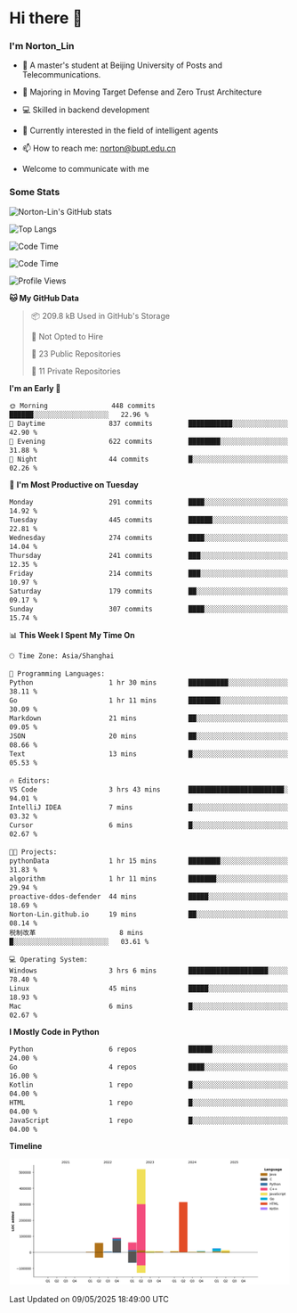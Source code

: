 
# Hi there 👋

### I'm Norton_Lin
- 🏫 A master's student at Beijing University of Posts and Telecommunications.
- 🌱 Majoring in Moving Target Defense and Zero Trust Architecture
- 💻 Skilled in backend development
- 🤖 Currently interested in the field of intelligent agents
- 📫 How to reach me: [norton@bupt.edu.cn](mailto:norton@bupt.edu.cn)

- Welcome to communicate with me

### Some Stats
![Norton-Lin's GitHub stats](https://github-readme-stats.vercel.app/api?username=Norton-Lin&count_private=true&show_icons=true&theme=radical)

![Top Langs](https://github-readme-stats.vercel.app/api/top-langs/?username=Norton-Lin&langs_count=10&layout=compact)

![Code Time](https://github-readme-stats.vercel.app/api/wakatime?username=Norton_Lin)

<!--START_SECTION:waka-->
![Code Time](http://img.shields.io/badge/Code%20Time-967%20hrs%2047%20mins-blue)

![Profile Views](http://img.shields.io/badge/Profile%20Views-0-blue)

**🐱 My GitHub Data** 

> 📦 209.8 kB Used in GitHub's Storage 
 > 
> 🚫 Not Opted to Hire
 > 
> 📜 23 Public Repositories 
 > 
> 🔑 11 Private Repositories 
 > 
**I'm an Early 🐤** 

```text
🌞 Morning                448 commits         ██████░░░░░░░░░░░░░░░░░░░   22.96 % 
🌆 Daytime                837 commits         ███████████░░░░░░░░░░░░░░   42.90 % 
🌃 Evening                622 commits         ████████░░░░░░░░░░░░░░░░░   31.88 % 
🌙 Night                  44 commits          █░░░░░░░░░░░░░░░░░░░░░░░░   02.26 % 
```
📅 **I'm Most Productive on Tuesday** 

```text
Monday                   291 commits         ████░░░░░░░░░░░░░░░░░░░░░   14.92 % 
Tuesday                  445 commits         ██████░░░░░░░░░░░░░░░░░░░   22.81 % 
Wednesday                274 commits         ████░░░░░░░░░░░░░░░░░░░░░   14.04 % 
Thursday                 241 commits         ███░░░░░░░░░░░░░░░░░░░░░░   12.35 % 
Friday                   214 commits         ███░░░░░░░░░░░░░░░░░░░░░░   10.97 % 
Saturday                 179 commits         ██░░░░░░░░░░░░░░░░░░░░░░░   09.17 % 
Sunday                   307 commits         ████░░░░░░░░░░░░░░░░░░░░░   15.74 % 
```


📊 **This Week I Spent My Time On** 

```text
🕑︎ Time Zone: Asia/Shanghai

💬 Programming Languages: 
Python                   1 hr 30 mins        ██████████░░░░░░░░░░░░░░░   38.11 % 
Go                       1 hr 11 mins        ████████░░░░░░░░░░░░░░░░░   30.09 % 
Markdown                 21 mins             ██░░░░░░░░░░░░░░░░░░░░░░░   09.05 % 
JSON                     20 mins             ██░░░░░░░░░░░░░░░░░░░░░░░   08.66 % 
Text                     13 mins             █░░░░░░░░░░░░░░░░░░░░░░░░   05.53 % 

🔥 Editors: 
VS Code                  3 hrs 43 mins       ████████████████████████░   94.01 % 
IntelliJ IDEA            7 mins              █░░░░░░░░░░░░░░░░░░░░░░░░   03.32 % 
Cursor                   6 mins              █░░░░░░░░░░░░░░░░░░░░░░░░   02.67 % 

🐱‍💻 Projects: 
pythonData               1 hr 15 mins        ████████░░░░░░░░░░░░░░░░░   31.83 % 
algorithm                1 hr 11 mins        ███████░░░░░░░░░░░░░░░░░░   29.94 % 
proactive-ddos-defender  44 mins             █████░░░░░░░░░░░░░░░░░░░░   18.69 % 
Norton-Lin.github.io     19 mins             ██░░░░░░░░░░░░░░░░░░░░░░░   08.14 % 
税制改革                     8 mins              █░░░░░░░░░░░░░░░░░░░░░░░░   03.61 % 

💻 Operating System: 
Windows                  3 hrs 6 mins        ████████████████████░░░░░   78.40 % 
Linux                    45 mins             █████░░░░░░░░░░░░░░░░░░░░   18.93 % 
Mac                      6 mins              █░░░░░░░░░░░░░░░░░░░░░░░░   02.67 % 
```

**I Mostly Code in Python** 

```text
Python                   6 repos             ██████░░░░░░░░░░░░░░░░░░░   24.00 % 
Go                       4 repos             ████░░░░░░░░░░░░░░░░░░░░░   16.00 % 
Kotlin                   1 repo              █░░░░░░░░░░░░░░░░░░░░░░░░   04.00 % 
HTML                     1 repo              █░░░░░░░░░░░░░░░░░░░░░░░░   04.00 % 
JavaScript               1 repo              █░░░░░░░░░░░░░░░░░░░░░░░░   04.00 % 
```



**Timeline**

![Lines of Code chart](https://raw.githubusercontent.com/Norton-Lin/Norton-Lin/main/assets/bar_graph.png)


 Last Updated on 09/05/2025 18:49:00 UTC
<!--END_SECTION:waka-->
